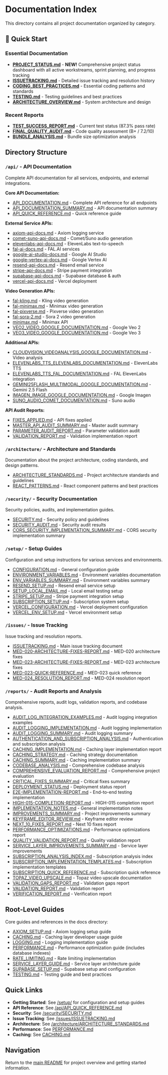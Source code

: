 # Documentation Index

This directory contains all project documentation organized by category.

## 🚀 Quick Start

### Essential Documentation

- **[PROJECT_STATUS.md](./PROJECT_STATUS.md)** - **NEW!** Comprehensive project status dashboard with all active workstreams, sprint planning, and progress tracking
- **[ISSUETRACKING.md](./issues/ISSUETRACKING.md)** - Detailed issue tracking and resolution history
- **[CODING_BEST_PRACTICES.md](./CODING_BEST_PRACTICES.md)** - Essential coding patterns and standards
- **[TESTING.md](./TESTING.md)** - Testing guidelines and best practices
- **[ARCHITECTURE_OVERVIEW.md](./ARCHITECTURE_OVERVIEW.md)** - System architecture and design

### Recent Reports

- **[TEST_SUCCESS_REPORT.md](./reports/TEST_SUCCESS_REPORT.md)** - Current test status (87.3% pass rate)
- **[FINAL_QUALITY_AUDIT.md](./reports/FINAL_QUALITY_AUDIT.md)** - Code quality assessment (B+ / 7.2/10)
- **[BUNDLE_ANALYSIS.md](./reports/BUNDLE_ANALYSIS.md)** - Bundle size optimization analysis

## Directory Structure

### `/api/` - API Documentation

Complete API documentation for all services, endpoints, and external integrations.

**Core API Documentation:**

- [API_DOCUMENTATION.md](./api/API_DOCUMENTATION.md) - Complete API reference for all endpoints
- [API_DOCUMENTATION_SUMMARY.md](./api/API_DOCUMENTATION_SUMMARY.md) - API documentation summary
- [API_QUICK_REFERENCE.md](./api/API_QUICK_REFERENCE.md) - Quick reference guide

**External Service APIs:**

- [axiom-api-docs.md](./api/axiom-api-docs.md) - Axiom logging service
- [comet-suno-api-docs.md](./api/comet-suno-api-docs.md) - Comet/Suno audio generation
- [elevenlabs-api-docs.md](./api/elevenlabs-api-docs.md) - ElevenLabs text-to-speech
- [fal-ai-docs.md](./api/fal-ai-docs.md) - FAL.AI services
- [google-ai-studio-docs.md](./api/google-ai-studio-docs.md) - Google AI Studio
- [google-vertex-ai-docs.md](./api/google-vertex-ai-docs.md) - Google Vertex AI
- [resend-api-docs.md](./api/resend-api-docs.md) - Resend email service
- [stripe-api-docs.md](./api/stripe-api-docs.md) - Stripe payment integration
- [supabase-api-docs.md](./api/supabase-api-docs.md) - Supabase database & auth
- [vercel-api-docs.md](./api/vercel-api-docs.md) - Vercel deployment

**Video Generation APIs:**

- [fal-kling.md](./api/fal-kling.md) - Kling video generation
- [fal-minimax.md](./api/fal-minimax.md) - Minimax video generation
- [fal-pixverse.md](./api/fal-pixverse.md) - Pixverse video generation
- [fal-sora-2.md](./api/fal-sora-2.md) - Sora 2 video generation
- [minimax.md](./api/minimax.md) - Minimax API
- [VEO2_VIDEO_GOOGLE_DOCUMENTATION.md](./api/VEO2_VIDEO_GOOGLE_DOCUMENTATION.md) - Google Veo 2
- [VEO3_VIDEO_GOOGLE_DOCUMENTATION.md](./api/VEO3_VIDEO_GOOGLE_DOCUMENTATION.md) - Google Veo 3

**Additional APIs:**

- [CLOUDVISION_VIDEOANALYSIS_GOOGLE_DOCUMENTATION.md](./api/CLOUDVISION_VIDEOANALYSIS_GOOGLE_DOCUMENTATION.md) - Video analysis
- [ELEVENLABS_TTS_ELEVENLABS_DOCUMENTATION.md](./api/ELEVENLABS_TTS_ELEVENLABS_DOCUMENTATION.md) - ElevenLabs TTS
- [ELEVENLABS_TTS_FAL_DOCUMENTATION.md](./api/ELEVENLABS_TTS_FAL_DOCUMENTATION.md) - FAL ElevenLabs integration
- [GEMINI25FLASH_MULTIMODAL_GOOGLE_DOCUMENTATION.md](./api/GEMINI25FLASH_MULTIMODAL_GOOGLE_DOCUMENTATION.md) - Gemini 2.5 Flash
- [IMAGEN_IMAGE_GOOGLE_DOCUMENTATION.md](./api/IMAGEN_IMAGE_GOOGLE_DOCUMENTATION.md) - Google Imagen
- [SUNO_AUDIO_COMET_DOCUMENTATION.md](./api/SUNO_AUDIO_COMET_DOCUMENTATION.md) - Suno audio

**API Audit Reports:**

- [FIXES_APPLIED.md](./api/FIXES_APPLIED.md) - API fixes applied
- [MASTER_API_AUDIT_SUMMARY.md](./api/MASTER_API_AUDIT_SUMMARY.md) - Master audit summary
- [PARAMETER_AUDIT_REPORT.md](./api/PARAMETER_AUDIT_REPORT.md) - Parameter validation audit
- [VALIDATION_REPORT.md](./api/VALIDATION_REPORT.md) - Validation implementation report

### `/architecture/` - Architecture and Standards

Documentation about the project architecture, coding standards, and design patterns.

- [ARCHITECTURE_STANDARDS.md](./architecture/ARCHITECTURE_STANDARDS.md) - Project architecture standards and guidelines
- [REACT_PATTERNS.md](./architecture/REACT_PATTERNS.md) - React component patterns and best practices

### `/security/` - Security Documentation

Security policies, audits, and implementation guides.

- [SECURITY.md](./security/SECURITY.md) - Security policy and guidelines
- [SECURITY_AUDIT.md](./security/SECURITY_AUDIT.md) - Security audit results
- [CORS_SECURITY_IMPLEMENTATION_SUMMARY.md](./security/CORS_SECURITY_IMPLEMENTATION_SUMMARY.md) - CORS security implementation summary

### `/setup/` - Setup Guides

Configuration and setup instructions for various services and environments.

- [CONFIGURATION.md](./setup/CONFIGURATION.md) - General configuration guide
- [ENVIRONMENT_VARIABLES.md](./setup/ENVIRONMENT_VARIABLES.md) - Environment variables documentation
- [ENV_VARIABLES_SUMMARY.md](./setup/ENV_VARIABLES_SUMMARY.md) - Environment variables summary
- [RESEND_SETUP.md](./setup/RESEND_SETUP.md) - Resend email service setup
- [SETUP_LOCAL_EMAIL.md](./setup/SETUP_LOCAL_EMAIL.md) - Local email testing setup
- [STRIPE_SETUP.md](./setup/STRIPE_SETUP.md) - Stripe payment integration setup
- [SUBSCRIPTION_SETUP.md](./setup/SUBSCRIPTION_SETUP.md) - Subscription system setup
- [VERCEL_CONFIGURATION.md](./setup/VERCEL_CONFIGURATION.md) - Vercel deployment configuration
- [VERCEL_ENV_SETUP.md](./setup/VERCEL_ENV_SETUP.md) - Vercel environment setup

### `/issues/` - Issue Tracking

Issue tracking and resolution reports.

- [ISSUETRACKING.md](./issues/ISSUETRACKING.md) - Main issue tracking document
- [MED-020-ARCHITECTURE-FIXES-REPORT.md](./issues/MED-020-ARCHITECTURE-FIXES-REPORT.md) - MED-020 architecture fixes
- [MED-023-ARCHITECTURE-FIXES-REPORT.md](./issues/MED-023-ARCHITECTURE-FIXES-REPORT.md) - MED-023 architecture fixes
- [MED-023-QUICK-REFERENCE.md](./issues/MED-023-QUICK-REFERENCE.md) - MED-023 quick reference
- [MED-024_RESOLUTION_REPORT.md](./issues/MED-024_RESOLUTION_REPORT.md) - MED-024 resolution report

### `/reports/` - Audit Reports and Analysis

Comprehensive reports, audit logs, validation reports, and codebase analysis.

- [AUDIT_LOG_INTEGRATION_EXAMPLES.md](./reports/AUDIT_LOG_INTEGRATION_EXAMPLES.md) - Audit logging integration examples
- [AUDIT_LOGGING_IMPLEMENTATION.md](./reports/AUDIT_LOGGING_IMPLEMENTATION.md) - Audit logging implementation
- [AUDIT_LOGGING_SUMMARY.md](./reports/AUDIT_LOGGING_SUMMARY.md) - Audit logging summary
- [AUTHENTICATION_AND_SUBSCRIPTION_ANALYSIS.md](./reports/AUTHENTICATION_AND_SUBSCRIPTION_ANALYSIS.md) - Authentication and subscription analysis
- [CACHING_IMPLEMENTATION.md](./reports/CACHING_IMPLEMENTATION.md) - Caching layer implementation report
- [CACHING_STRATEGY.md](./reports/CACHING_STRATEGY.md) - Caching strategy documentation
- [CACHING_SUMMARY.md](./reports/CACHING_SUMMARY.md) - Caching implementation summary
- [CODEBASE_ANALYSIS.md](./reports/CODEBASE_ANALYSIS.md) - Comprehensive codebase analysis
- [COMPREHENSIVE_EVALUATION_REPORT.md](./reports/COMPREHENSIVE_EVALUATION_REPORT.md) - Comprehensive project evaluation
- [CRITICAL_FIXES_SUMMARY.md](./reports/CRITICAL_FIXES_SUMMARY.md) - Critical fixes summary
- [DEPLOYMENT_STATUS.md](./reports/DEPLOYMENT_STATUS.md) - Deployment status report
- [E2E-IMPLEMENTATION-REPORT.md](./reports/E2E-IMPLEMENTATION-REPORT.md) - End-to-end testing implementation
- [HIGH-015-COMPLETION-REPORT.md](./reports/HIGH-015-COMPLETION-REPORT.md) - HIGH-015 completion report
- [IMPLEMENTATION_NOTES.md](./reports/IMPLEMENTATION_NOTES.md) - General implementation notes
- [IMPROVEMENTS_SUMMARY.md](./reports/IMPROVEMENTS_SUMMARY.md) - Project improvements summary
- [KEYFRAME_EDITOR_REVIEW.md](./reports/KEYFRAME_EDITOR_REVIEW.md) - Keyframe editor review
- [NEXT_10_FIXES_REPORT.md](./reports/NEXT_10_FIXES_REPORT.md) - Next 10 fixes report
- [PERFORMANCE_OPTIMIZATIONS.md](./reports/PERFORMANCE_OPTIMIZATIONS.md) - Performance optimizations report
- [QUALITY_VALIDATION_REPORT.md](./reports/QUALITY_VALIDATION_REPORT.md) - Quality validation report
- [SERVICE_LAYER_IMPROVEMENTS_SUMMARY.md](./reports/SERVICE_LAYER_IMPROVEMENTS_SUMMARY.md) - Service layer improvements
- [SUBSCRIPTION_ANALYSIS_INDEX.md](./reports/SUBSCRIPTION_ANALYSIS_INDEX.md) - Subscription analysis index
- [SUBSCRIPTION_IMPLEMENTATION_TEMPLATES.md](./reports/SUBSCRIPTION_IMPLEMENTATION_TEMPLATES.md) - Subscription implementation templates
- [SUBSCRIPTION_QUICK_REFERENCE.md](./reports/SUBSCRIPTION_QUICK_REFERENCE.md) - Subscription quick reference
- [TOPAZ_VIDEO_UPSCALE.md](./reports/TOPAZ_VIDEO_UPSCALE.md) - Topaz video upscale documentation
- [VALIDATION_GAPS_REPORT.md](./reports/VALIDATION_GAPS_REPORT.md) - Validation gaps report
- [VALIDATION_REPORT.md](./reports/VALIDATION_REPORT.md) - Validation report
- [VERIFICATION_REPORT.md](./reports/VERIFICATION_REPORT.md) - Verification report

## Root-Level Guides

Core guides and references in the docs directory:

- [AXIOM_SETUP.md](./AXIOM_SETUP.md) - Axiom logging setup guide
- [CACHING.md](./CACHING.md) - Caching layer developer usage guide
- [LOGGING.md](./LOGGING.md) - Logging implementation guide
- [PERFORMANCE.md](./PERFORMANCE.md) - Performance optimization guide (includes database indexes)
- [RATE_LIMITING.md](./RATE_LIMITING.md) - Rate limiting implementation
- [SERVICE_LAYER_GUIDE.md](./SERVICE_LAYER_GUIDE.md) - Service layer architecture guide
- [SUPABASE_SETUP.md](./SUPABASE_SETUP.md) - Supabase setup and configuration
- [TESTING.md](./TESTING.md) - Testing guide and best practices

## Quick Links

- **Getting Started**: See [/setup/](./setup/) for configuration and setup guides
- **API Reference**: See [/api/API_QUICK_REFERENCE.md](./api/API_QUICK_REFERENCE.md)
- **Security**: See [/security/SECURITY.md](./security/SECURITY.md)
- **Issue Tracking**: See [/issues/ISSUETRACKING.md](./issues/ISSUETRACKING.md)
- **Architecture**: See [/architecture/ARCHITECTURE_STANDARDS.md](./architecture/ARCHITECTURE_STANDARDS.md)
- **Performance**: See [PERFORMANCE.md](./PERFORMANCE.md)
- **Caching**: See [CACHING.md](./CACHING.md)

## Navigation

Return to the [main README](../README.md) for project overview and getting started information.
